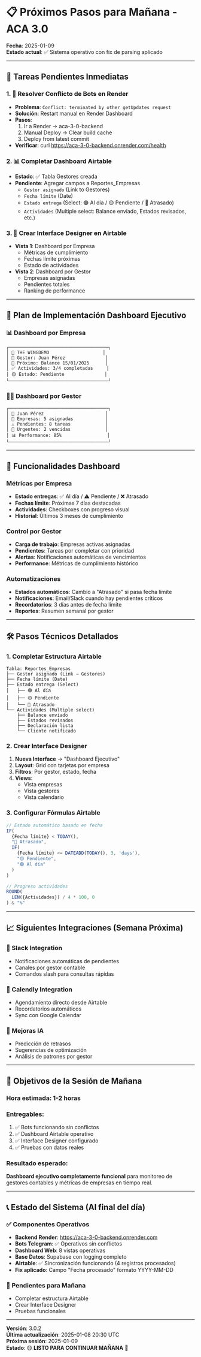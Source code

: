 # 📋 Próximos Pasos para Mañana - ACA 3.0

**Fecha**: 2025-01-09  
**Estado actual**: ✅ Sistema operativo con fix de parsing aplicado

---

## 🎯 **Tareas Pendientes Inmediatas**

### **1. 🔧 Resolver Conflicto de Bots en Render**
- **Problema**: `Conflict: terminated by other getUpdates request`
- **Solución**: Restart manual en Render Dashboard
- **Pasos**:
  1. Ir a Render → aca-3-0-backend
  2. Manual Deploy → Clear build cache
  3. Deploy from latest commit
- **Verificar**: curl https://aca-3-0-backend.onrender.com/health

### **2. 📊 Completar Dashboard Airtable**
- **Estado**: ✅ Tabla Gestores creada
- **Pendiente**: Agregar campos a Reportes_Empresas
  - `Gestor asignado` (Link to Gestores)
  - `Fecha límite` (Date)
  - `Estado entrega` (Select: 🟢 Al día / 🟡 Pendiente / 🔴 Atrasado)
  - `Actividades` (Multiple select: Balance enviado, Estados revisados, etc.)

### **3. 🎨 Crear Interface Designer en Airtable**
- **Vista 1**: Dashboard por Empresa
  - Métricas de cumplimiento
  - Fechas límite próximas
  - Estado de actividades
- **Vista 2**: Dashboard por Gestor
  - Empresas asignadas
  - Pendientes totales
  - Ranking de performance

---

## 🚀 **Plan de Implementación Dashboard Ejecutivo**

### **📊 Dashboard por Empresa**
```
┌─────────────────────────────────────┐
│ 🏢 THE WINGDEMO                    │
│ 👤 Gestor: Juan Pérez               │
│ 📅 Próximo: Balance 15/01/2025      │
│ ✅ Actividades: 3/4 completadas     │
│ 🟡 Estado: Pendiente               │
└─────────────────────────────────────┘
```

### **👨‍💼 Dashboard por Gestor**
```
┌─────────────────────────────────────┐
│ 👤 Juan Pérez                       │
│ 🏢 Empresas: 5 asignadas            │
│ ⚠️ Pendientes: 8 tareas             │
│ 🔴 Urgentes: 2 vencidas             │
│ 📊 Performance: 85%                 │
└─────────────────────────────────────┘
```

---

## 🔄 **Funcionalidades Dashboard**

### **Métricas por Empresa**
- **Estado entregas**: ✅ Al día / ⚠️ Pendiente / ❌ Atrasado
- **Fechas límite**: Próximas 7 días destacadas
- **Actividades**: Checkboxes con progreso visual
- **Historial**: Últimos 3 meses de cumplimiento

### **Control por Gestor**
- **Carga de trabajo**: Empresas activas asignadas
- **Pendientes**: Tareas por completar con prioridad
- **Alertas**: Notificaciones automáticas de vencimientos
- **Performance**: Métricas de cumplimiento histórico

### **Automatizaciones**
- **Estados automáticos**: Cambio a "Atrasado" si pasa fecha límite
- **Notificaciones**: Email/Slack cuando hay pendientes críticos
- **Recordatorios**: 3 días antes de fecha límite
- **Reportes**: Resumen semanal por gestor

---

## 🛠️ **Pasos Técnicos Detallados**

### **1. Completar Estructura Airtable**
```
Tabla: Reportes_Empresas
├── Gestor asignado (Link → Gestores)
├── Fecha límite (Date)
├── Estado entrega (Select)
│   ├── 🟢 Al día
│   ├── 🟡 Pendiente
│   └── 🔴 Atrasado
└── Actividades (Multiple select)
    ├── Balance enviado
    ├── Estados revisados
    ├── Declaración lista
    └── Cliente notificado
```

### **2. Crear Interface Designer**
1. **Nueva Interface** → "Dashboard Ejecutivo"
2. **Layout**: Grid con tarjetas por empresa
3. **Filtros**: Por gestor, estado, fecha
4. **Views**: 
   - Vista empresas
   - Vista gestores
   - Vista calendario

### **3. Configurar Fórmulas Airtable**
```javascript
// Estado automático basado en fecha
IF(
  {Fecha límite} < TODAY(),
  "🔴 Atrasado",
  IF(
    {Fecha límite} <= DATEADD(TODAY(), 3, 'days'),
    "🟡 Pendiente",
    "🟢 Al día"
  )
)

// Progreso actividades
ROUND(
  LEN({Actividades}) / 4 * 100, 0
) & "%"
```

---

## 📈 **Siguientes Integraciones (Semana Próxima)**

### **🔗 Slack Integration**
- Notificaciones automáticas de pendientes
- Canales por gestor contable
- Comandos slash para consultas rápidas

### **📅 Calendly Integration**
- Agendamiento directo desde Airtable
- Recordatorios automáticos
- Sync con Google Calendar

### **🤖 Mejoras IA**
- Predicción de retrasos
- Sugerencias de optimización
- Análisis de patrones por gestor

---

## 🎯 **Objetivos de la Sesión de Mañana**

### **Hora estimada**: 1-2 horas
### **Entregables**:
1. ✅ Bots funcionando sin conflictos
2. ✅ Dashboard Airtable operativo
3. ✅ Interface Designer configurado
4. ✅ Pruebas con datos reales

### **Resultado esperado**:
**Dashboard ejecutivo completamente funcional** para monitoreo de gestores contables y métricas de empresas en tiempo real.

---

## 📞 **Estado del Sistema (Al final del día)**

### **✅ Componentes Operativos**
- **Backend Render**: https://aca-3-0-backend.onrender.com
- **Bots Telegram**: ✅ Operativos sin conflictos
- **Dashboard Web**: 8 vistas operativas
- **Base Datos**: Supabase con logging completo
- **Airtable**: ✅ Sincronización funcionando (4 registros procesados)
- **Fix aplicado**: Campo "Fecha procesado" formato YYYY-MM-DD

### **🔄 Pendientes para Mañana**
- Completar estructura Airtable
- Crear Interface Designer
- Pruebas funcionales

---

**Versión**: 3.0.2  
**Última actualización**: 2025-01-08 20:30 UTC  
**Próxima sesión**: 2025-01-09  
**Estado**: 🟡 **LISTO PARA CONTINUAR MAÑANA** 🚀